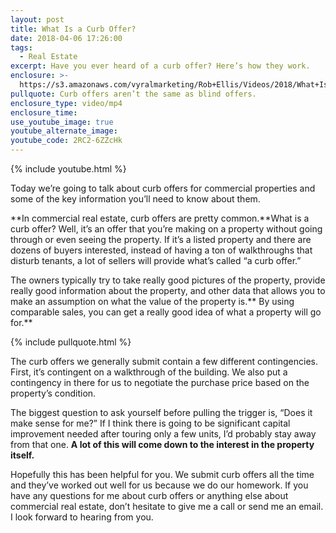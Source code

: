 ```yaml
---
layout: post
title: What Is a Curb Offer?
date: 2018-04-06 17:26:00
tags:
  - Real Estate
excerpt: Have you ever heard of a curb offer? Here’s how they work.
enclosure: >-
  https://s3.amazonaws.com/vyralmarketing/Rob+Ellis/Videos/2018/What+Is+A+Curb+Offer%253F+-+Central+Ohio+Real+Estate+Agent.mp4
pullquote: Curb offers aren’t the same as blind offers.
enclosure_type: video/mp4
enclosure_time:
use_youtube_image: true
youtube_alternate_image:
youtube_code: 2RC2-6ZZcHk
---
```


{% include youtube.html %}

Today we’re going to talk about curb offers for commercial properties and some of the key information you’ll need to know about them.

**In commercial real estate, curb offers are pretty common.**What is a curb offer? Well, it’s an offer that you’re making on a property without going through or even seeing the property. If it’s a listed property and there are dozens of buyers interested, instead of having a ton of walkthroughs that disturb tenants, a lot of sellers will provide what’s called “a curb offer.”

The owners typically try to take really good pictures of the property, provide really good information about the property, and other data that allows you to make an assumption on what the value of the property is.** By using comparable sales, you can get a really good idea of what a property will go for.**

{% include pullquote.html %}

The curb offers we generally submit contain a few different contingencies. First, it’s contingent on a walkthrough of the building. We also put a contingency in there for us to negotiate the purchase price based on the property’s condition.

The biggest question to ask yourself before pulling the trigger is, “Does it make sense for me?” If I think there is going to be significant capital improvement needed after touring only a few units, I’d probably stay away from that one. **A lot of this will come down to the interest in the property itself.**

Hopefully this has been helpful for you. We submit curb offers all the time and they’ve worked out well for us because we do our homework. If you have any questions for me about curb offers or anything else about commercial real estate, don’t hesitate to give me a call or send me an email. I look forward to hearing from you.